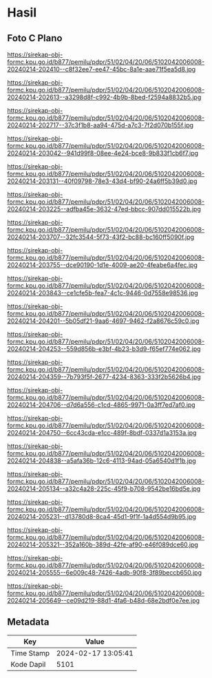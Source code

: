 # Hasil

## Foto C Plano

https://sirekap-obj-formc.kpu.go.id/b877/pemilu/pdpr/51/02/04/20/06/5102042006008-20240214-202410--c8f32ee7-ee47-45bc-8a1e-aae71f5ea5d8.jpg

https://sirekap-obj-formc.kpu.go.id/b877/pemilu/pdpr/51/02/04/20/06/5102042006008-20240214-202613--a3298d8f-c992-4b9b-8bed-f2594a8832b5.jpg

https://sirekap-obj-formc.kpu.go.id/b877/pemilu/pdpr/51/02/04/20/06/5102042006008-20240214-202717--37c3f1b8-aa94-475d-a7c3-7f2d070b155f.jpg

https://sirekap-obj-formc.kpu.go.id/b877/pemilu/pdpr/51/02/04/20/06/5102042006008-20240214-203042--941d99f8-08ee-4e24-bce8-9b833f1cb6f7.jpg

https://sirekap-obj-formc.kpu.go.id/b877/pemilu/pdpr/51/02/04/20/06/5102042006008-20240214-203131--40f09798-78e3-43d4-bf90-24a6ff5b39d0.jpg

https://sirekap-obj-formc.kpu.go.id/b877/pemilu/pdpr/51/02/04/20/06/5102042006008-20240214-203225--adfba45e-3632-47ed-bbcc-907dd015522b.jpg

https://sirekap-obj-formc.kpu.go.id/b877/pemilu/pdpr/51/02/04/20/06/5102042006008-20240214-203707--32fc3544-5f73-43f2-bc88-bc160ff5090f.jpg

https://sirekap-obj-formc.kpu.go.id/b877/pemilu/pdpr/51/02/04/20/06/5102042006008-20240214-203755--dce90190-1d1e-4009-ae20-4feabe6a4fec.jpg

https://sirekap-obj-formc.kpu.go.id/b877/pemilu/pdpr/51/02/04/20/06/5102042006008-20240214-203843--ce1cfe5b-fea7-4c1c-9446-0d7558e98536.jpg

https://sirekap-obj-formc.kpu.go.id/b877/pemilu/pdpr/51/02/04/20/06/5102042006008-20240214-204201--5b05df21-9aa6-4697-9462-f2a8676c59c0.jpg

https://sirekap-obj-formc.kpu.go.id/b877/pemilu/pdpr/51/02/04/20/06/5102042006008-20240214-204253--559d856b-e3bf-4b23-b3d9-f65ef774e062.jpg

https://sirekap-obj-formc.kpu.go.id/b877/pemilu/pdpr/51/02/04/20/06/5102042006008-20240214-204359--7b793f5f-2677-4234-8363-333f2b5626b4.jpg

https://sirekap-obj-formc.kpu.go.id/b877/pemilu/pdpr/51/02/04/20/06/5102042006008-20240214-204706--d7d6a556-c1cd-4865-9971-0a3ff7ed7af0.jpg

https://sirekap-obj-formc.kpu.go.id/b877/pemilu/pdpr/51/02/04/20/06/5102042006008-20240214-204750--6cc43cda-e1cc-489f-8bdf-0337d1a3153a.jpg

https://sirekap-obj-formc.kpu.go.id/b877/pemilu/pdpr/51/02/04/20/06/5102042006008-20240214-204838--a5afa36b-12c6-4113-94ad-05a6540d1f1b.jpg

https://sirekap-obj-formc.kpu.go.id/b877/pemilu/pdpr/51/02/04/20/06/5102042006008-20240214-205134--a32c4a28-225c-45f9-b708-9542be16bd5e.jpg

https://sirekap-obj-formc.kpu.go.id/b877/pemilu/pdpr/51/02/04/20/06/5102042006008-20240214-205231--d13780d8-8ca4-45d1-9f1f-1a4d554d9b95.jpg

https://sirekap-obj-formc.kpu.go.id/b877/pemilu/pdpr/51/02/04/20/06/5102042006008-20240214-205321--352a160b-389d-42fe-af90-e46f089dce60.jpg

https://sirekap-obj-formc.kpu.go.id/b877/pemilu/pdpr/51/02/04/20/06/5102042006008-20240214-205555--6e009c48-7426-4adb-90f8-3f89beccb650.jpg

https://sirekap-obj-formc.kpu.go.id/b877/pemilu/pdpr/51/02/04/20/06/5102042006008-20240214-205649--ce09d219-88d1-4fa6-b48d-68e2bdf0e7ee.jpg


## Metadata

| Key        | Value               |
| ---------- | ------------------- |
| Time Stamp | 2024-02-17 13:05:41 |
| Kode Dapil | 5101                |



